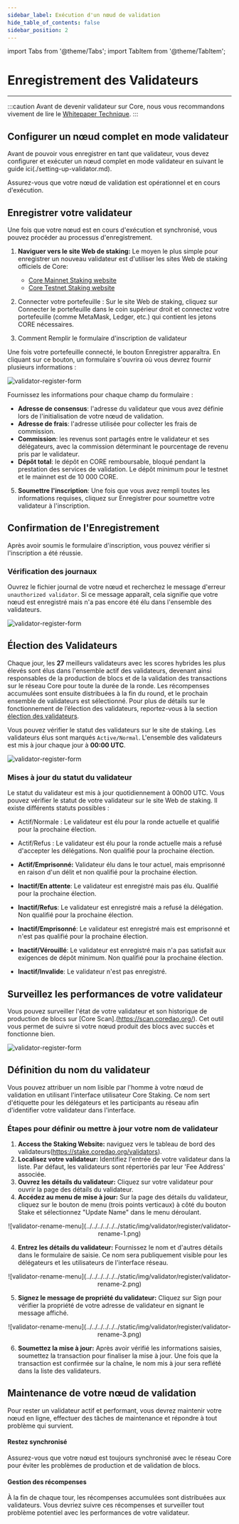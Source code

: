 ```yaml
---
sidebar_label: Exécution d'un nœud de validation
hide_table_of_contents: false
sidebar_position: 2
---
```


import Tabs from '@theme/Tabs';
import TabItem from '@theme/TabItem';

# Enregistrement des Validateurs

---

:::caution
Avant de devenir validateur sur Core, nous vous recommandons vivement de lire le [Whitepaper Technique](https://whitepaper.coredao.org/).
:::

## Configurer un nœud complet en mode validateur

Avant de pouvoir vous enregistrer en tant que validateur, vous devez configurer et exécuter un nœud complet en mode validateur en suivant le guide ici(./setting-up-validator.md).

Assurez-vous que votre nœud de validation est opérationnel et en cours d'exécution.

## Enregistrer votre validateur

Une fois que votre nœud est en cours d'exécution et synchronisé, vous pouvez procéder au processus d'enregistrement.

1. **Naviguer vers le site Web de staking:** Le moyen le plus simple pour enregistrer un nouveau validateur est d'utiliser les sites Web de staking officiels de Core:

   - [Core Mainnet Staking website](https://stake.coredao.org/become-validator)
   - [Core Testnet Staking website](https://stake.test2.btcs.network/become-validator)

2. Connecter votre portefeuille : Sur le site Web de staking, cliquez sur Connecter le portefeuille dans le coin supérieur droit et connectez votre portefeuille (comme MetaMask, Ledger, etc.) qui contient les jetons CORE nécessaires.

3. Comment Remplir le formulaire d'inscription de validateur

Une fois votre portefeuille connecté, le bouton Enregistrer apparaîtra. En cliquant sur ce bouton, un formulaire s'ouvrira où vous devrez fournir plusieurs informations :

![validator-register-form](../../../../../../static/img/validator/validator-regitration.png)

Fournissez les informations pour chaque champ du formulaire :

- **Adresse de consensus**: l'adresse du validateur que vous avez définie lors de l'initialisation de votre nœud de validation.
- **Adresse de frais**: l'adresse utilisée pour collecter les frais de commission.
- **Commission**: les revenus sont partagés entre le validateur et ses délégateurs, avec la commission déterminant le pourcentage de revenu pris par le validateur.
- **Dépôt total**: le dépôt en CORE remboursable, bloqué pendant la prestation des services de validation. Le dépôt minimum pour le testnet et le mainnet est de 10 000 CORE.

5. **Soumettre l'inscription**: Une fois que vous avez rempli toutes les informations requises, cliquez sur Enregistrer pour soumettre votre validateur à l'inscription.

## Confirmation de l'Enregistrement

Après avoir soumis le formulaire d'inscription, vous pouvez vérifier si l'inscription a été réussie.

### Vérification des journaux

Ouvrez le fichier journal de votre nœud et recherchez le message d'erreur `unauthorized validator`. Si ce message apparaît, cela signifie que votre nœud est enregistré mais n'a pas encore été élu dans l'ensemble des validateurs.

![validator-register-form](../../../../../../static/img/validator/register/validator-register-2.avif)

## Élection des Validateurs

Chaque jour, les **27** meilleurs validateurs avec les scores hybrides les plus élevés sont élus dans l'ensemble actif des validateurs, devenant ainsi responsables de la production de blocs et de la validation des transactions sur le réseau Core pour toute la durée de la ronde. Les récompenses accumulées sont ensuite distribuées à la fin du round, et le prochain ensemble de validateurs est sélectionné. Pour plus de détails sur le fonctionnement de l’élection des validateurs, reportez-vous à la section [élection des validateurs](./validator-election.md).

Vous pouvez vérifier le statut des validateurs sur le site de staking. Les validateurs élus sont marqués `Active/Normal`. L'ensemble des validateurs est mis à jour chaque jour à **00:00 UTC**.

![validator-register-form](../../../../../../static/img/validator/validator-status.png)

### Mises à jour du statut du validateur

Le statut du validateur est mis à jour quotidiennement à 00h00 UTC. Vous pouvez vérifier le statut de votre validateur sur le site Web de staking. Il existe différents statuts possibles :

- Actif/Normale : Le validateur est élu pour la ronde actuelle et qualifié pour la prochaine élection.

- Actif/Refus : Le validateur est élu pour la ronde actuelle mais a refusé d'accepter les délégations. Non qualifié pour la prochaine élection.

- **Actif/Emprisonné:** Validateur élu dans le tour actuel, mais emprisonné en raison d'un délit et non qualifié pour la prochaine élection.

- **Inactif/En attente**: Le validateur est enregistré mais pas élu. Qualifié pour la prochaine élection.

- **Inactif/Refus**: Le validateur est enregistré mais a refusé la délégation. Non qualifié pour la prochaine élection.

- **Inactif/Emprisonné**: Le validateur est enregistré mais est emprisonné et n'est pas qualifié pour la prochaine élection.

- **Inactif/Vérouillé**: Le validateur est enregistré mais n'a pas satisfait aux exigences de dépôt minimum. Non qualifié pour la prochaine élection.

- **Inactif/Invalide**: Le validateur n'est pas enregistré.

## Surveillez les performances de votre validateur

Vous pouvez surveiller l'état de votre validateur et son historique de production de blocs sur [Core Scan].(https://scan.coredao.org/). Cet outil vous permet de suivre si votre nœud produit des blocs avec succès et fonctionne bien.

![validator-register-form](../../../../../../static/img/validator/register/validator-register-4.webp)

## Définition du nom du validateur

Vous pouvez attribuer un nom lisible par l'homme à votre nœud de validation en utilisant l'interface utilisateur Core Staking. Ce nom sert d'étiquette pour les délégateurs et les participants au réseau afin d'identifier votre validateur dans l'interface.

### Étapes pour définir ou mettre à jour votre nom de validateur

1. **Access the Staking Website:** naviguez vers le tableau de bord des validateurs(https://stake.coredao.org/validators).
2. **Localisez votre validateur:** Identifiez l'entrée de votre validateur dans la liste. Par défaut, les validateurs sont répertoriés par leur 'Fee Address' associée.
3. **Ouvrez les détails du validateur:** Cliquez sur votre validateur pour ouvrir la page des détails du validateur.
4. **Accédez au menu de mise à jour:** Sur la page des détails du validateur, cliquez sur le bouton de menu (trois points verticaux) à côté du bouton Stake et sélectionnez "Update Name" dans le menu déroulant.

<p align="center">
![validator-rename-menu](../../../../../../static/img/validator/register/validator-rename-1.png)
</p>

4. **Entrez les détails du validateur:** Fournissez le nom et d'autres détails dans le formulaire de saisie. Ce nom sera publiquement visible pour les délégateurs et les utilisateurs de l'interface réseau.

<p align="center">
![validator-rename-menu](../../../../../../static/img/validator/register/validator-rename-2.png)
</p>

5. **Signez le message de propriété du validateur:** Cliquez sur Sign pour vérifier la propriété de votre adresse de validateur en signant le message affiché.

<p align="center">
![validator-rename-menu](../../../../../../static/img/validator/register/validator-rename-3.png)
</p>

6. **Soumettez la mise à jour:** Après avoir vérifié les informations saisies, soumettez la transaction pour finaliser la mise à jour. Une fois que la transaction est confirmée sur la chaîne, le nom mis à jour sera reflété dans la liste des validateurs.

## Maintenance de votre nœud de validation

Pour rester un validateur actif et performant, vous devrez maintenir votre nœud en ligne, effectuer des tâches de maintenance et répondre à tout problème qui survient.

#### Restez synchronisé

Assurez-vous que votre nœud est toujours synchronisé avec le réseau Core pour éviter les problèmes de production et de validation de blocs.

#### Gestion des récompenses

À la fin de chaque tour, les récompenses accumulées sont distribuées aux validateurs. Vous devriez suivre ces récompenses et surveiller tout problème potentiel avec les performances de votre validateur.